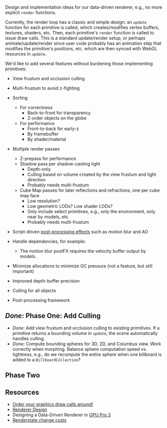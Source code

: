Design and implementation ideas for our data-driven renderer, e.g., no more explicit `render` functions.

Currently, the render loop has a classic and simple design: an `update` function for each primitive is called, which creates/modifies vertex buffers, textures, shaders, etc.  Then, each primitive's `render` function is called to issue draw calls.  This is a standard update/render setup, or perhaps animate/update/render since user code probably has an animation step that modifies the primitive's positions, etc. which are then synced with WebGL resources in `update`.

We'd like to add several features without burdening those implementing primitives:
* View frustum and occlusion culling
* Multi-frustum to avoid z-fighting
* Sorting
   * For correctness
      * Back-to-front for transparency
      * Z-order objects on the globe
   * For performance
      * Front-to-back for early-z
      * By framebuffer
      * By shader/material
* Multiple render passes
   * Z-prepass for performance
   * Shadow pass per shadow-casting light
      * Depth-only
      * Culling based on volume created by the view frustum and light direction
      * Probably needs multi-frustum
   * Cube Map passes for later reflections and refractions, one per cube map face
      * Low resolution?
      * Low geometric LODs?  Low shader LODs?
      * Only include select primitives, e.g., only the environment, only near by models, etc.
      * Probably needs multi-frustum
* Script-driven [post-processing effects](Screen-Space-Rendering-Details) such as motion blur and AO
* Handle dependencies, for example:
   * The motion blur postFX requires the velocity buffer output by models.
* Minimize allocations to minimize GC pressure (not a feature, but still important)

* Improved depth-buffer precision
* Culling for all objects
* Post-processing framework

## _Done:_ Phase One: Add Culling

* _Done:_ Add view frustum and occlusion culling to existing primitives.  If a primitive returns a bounding volume in `update`, the scene automatically handles culling.
* _Done:_ Compute bounding spheres for 3D, 2D, and Columbus view.  Work correctly when morphing.  Balance sphere computation speed vs. tightness, e.g., do we recompute the entire sphere when one billboard is added to a `BillboardCollection`?

## Phase Two

## Resources

* [Order your graphics draw calls around!](http://realtimecollisiondetection.net/blog/?p=86/)
* [Renderer Design](http://diaryofagraphicsprogrammer.blogspot.com/2007/12/renderer-design.html)
* Designing a Data-Driven Renderer in [GPU Pro 3](http://gpupro3.blogspot.com/)
* [Renderstate change costs](http://home.comcast.net/~tom_forsyth/blog.wiki.html#%5B%5BRenderstate%20change%20costs%5D%5D)